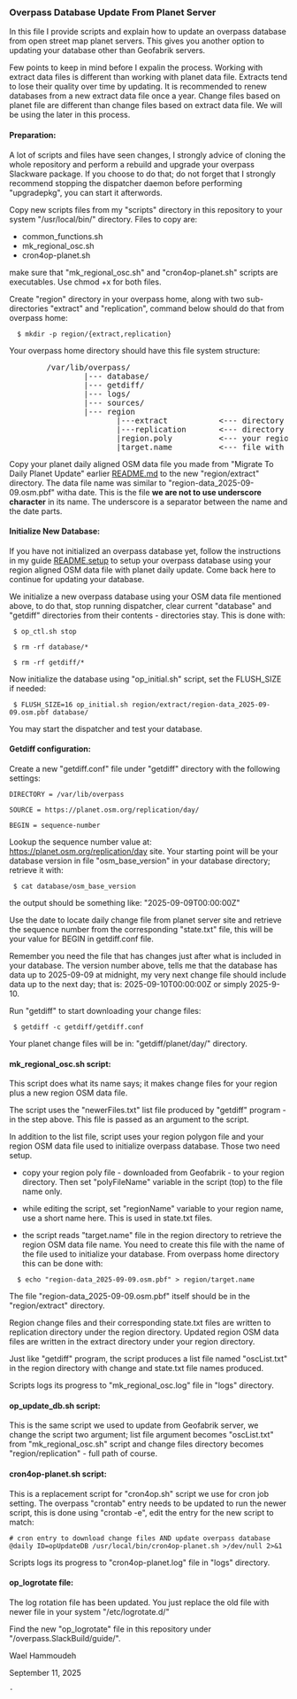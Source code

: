 
### Overpass Database Update From Planet Server

In this file I provide scripts and explain how to update an overpass database from
open street map planet servers. This gives you another option to updating your
database other than Geofabrik servers.

Few points to keep in mind before I expalin the process. Working with extract data
files is different than working with planet data file. Extracts tend to lose their
quality over time by updating. It is recommended to renew databases from a new
extract data file once a year. Change files based on planet file are different than
change files based on extract data file. We will be using the later in this process.

#### Preparation:

A lot of scripts and files have seen changes, I strongly advice of cloning the whole
repository and perform a rebuild and upgrade your overpass Slackware package.
If you choose to do that; do not forget that I strongly recommend stopping the
dispatcher daemon before performing "upgradepkg", you can start it afterwords.

Copy new scripts files from my "scripts" directory in this repository to your system
"/usr/local/bin/" directory. Files to copy are:

  - common_functions.sh
  - mk_regional_osc.sh
  - cron4op-planet.sh

make sure that "mk_regional_osc.sh" and "cron4op-planet.sh" scripts are executables.
Use chmod +x for both files.

Create "region" directory in your overpass home, along with two sub-directories
"extract" and "replication", command below should do that from overpass home:
```
  $ mkdir -p region/{extract,replication}
```

Your overpass home directory should have this file system structure:

<pre>
        /var/lib/overpass/
                |--- database/
                |--- getdiff/
                |--- logs/
                |--- sources/
                |--- region
                       |---extract           <--- directory for updated OSM extract files
                       |---replication       <--- directory for new region Change files
                       |region.poly          <--- your region poly file
                       |target.name          <--- file with OSM data file name
</pre>

Copy your planet daily aligned OSM data file you made from "Migrate To Daily Planet
Update" earlier [README.md](migrate_to_planet_update/README.md) to the new
"region/extract" directory. The data file name was similar to "region-data_2025-09-09.osm.pbf"
witha date. This is the file **we are not to use underscore character** in its name. The
underscore is a separator between the name and the date parts.

#### Initialize New Database:

If you have not initialized an overpass database yet, follow the instructions in my
guide [README.setup](overpass.SlackBuild/guide/README.setup) to setup your
overpass database using your region aligned OSM data file with planet daily update.
Come back here to continue for updating your database.

We initialize a new overpass database using your OSM data file mentioned above, to
do that, stop running dispatcher, clear current "database" and "getdiff" directories
from their contents - directories stay. This is done with:

```
 $ op_ctl.sh stop

 $ rm -rf database/*

 $ rm -rf getdiff/*
```

Now initialize the database using "op_initial.sh" script, set the FLUSH_SIZE if needed:

```
 $ FLUSH_SIZE=16 op_initial.sh region/extract/region-data_2025-09-09.osm.pbf database/
```

You may start the dispatcher and test your database.

#### Getdiff configuration:

Create a new "getdiff.conf" file under "getdiff" directory with the following settings:

```
DIRECTORY = /var/lib/overpass

SOURCE = https://planet.osm.org/replication/day/

BEGIN = sequence-number
```

Lookup the sequence number value at: https://planet.osm.org/replication/day site.
Your starting point will be your database version in file "osm_base_version" in your
database directory; retrieve it with:
```
 $ cat database/osm_base_version
```

the output should be something like: "2025-09-09T00:00:00Z"

Use the date to locate daily change file from planet server site and retrieve the
sequence number from the corresponding "state.txt" file, this will be your value
for BEGIN in getdiff.conf file.

Remember you need the file that has changes just after what is included in your
database. The version number above, tells me that the database has data up to
2025-09-09 at midnight, my very next change file should include data up to the
next day; that is: 2025-09-10T00:00:00Z or simply 2025-9-10.

Run "getdiff" to start downloading your change files:
```
 $ getdiff -c getdiff/getdiff.conf
```

Your planet change files will be in: "getdiff/planet/day/" directory.

#### mk_regional_osc.sh script:

This script does what its name says; it makes change files for your region plus a
new region OSM data file.

The script uses the "newerFiles.txt" list file produced by "getdiff" program - in
the step above. This file is passed as an argument to the script.

In addition to the list file, script uses your region polygon file and your region
OSM data file used to initialize overpass database. Those two need setup.

 - copy your region poly file - downloaded from Geofabrik - to your region directory.
 Then set "polyFileName" variable in the script (top) to the file name only.

 - while editing the script, set "regionName" variable to your region name, use
 a short name here. This is used in state.txt files.

 - the script reads "target.name" file in the region directory to retrieve the region
 OSM data file name. You need to create this file with the name of the file used to
 initialize your database. From overpass home directory this can be done with:

 ```
   $ echo "region-data_2025-09-09.osm.pbf" > region/target.name
```

The file "region-data_2025-09-09.osm.pbf" itself should be in the "region/extract"
directory.

Region change files and their corresponding state.txt files are written to replication
directory under the region directory. Updated region OSM data files are written in
the extract directory under your region directory.

Just like "getdiff" program, the script produces a list file named "oscList.txt" in
the region directory with change and state.txt file names produced.

Scripts logs its progress to "mk_regional_osc.log" file in "logs" directory.

#### op_update_db.sh script:

This is the same script we used to update from Geofabrik server, we change the script
two argument; list file argument becomes "oscList.txt" from "mk_regional_osc.sh" script
and change files directory becomes "region/replication" - full path of course.

#### cron4op-planet.sh script:

This is a replacement script for "cron4op.sh" script we use for cron job setting.
The overpass "crontab" entry needs to be updated to run the newer script, this is
done using "crontab -e", edit the entry for the new script to match:

```
# cron entry to download change files AND update overpass database
@daily ID=opUpdateDB /usr/local/bin/cron4op-planet.sh >/dev/null 2>&1
```

Scripts logs its progress to "cron4op-planet.log" file in "logs" directory.

#### op_logrotate file:

The log rotation file has been updated. You just replace the old file with newer
file in your system "/etc/logrotate.d/"

Find the new "op_logrotate" file in this repository under "/overpass.SlackBuild/guide/".

Wael Hammoudeh

September 11, 2025

    -
